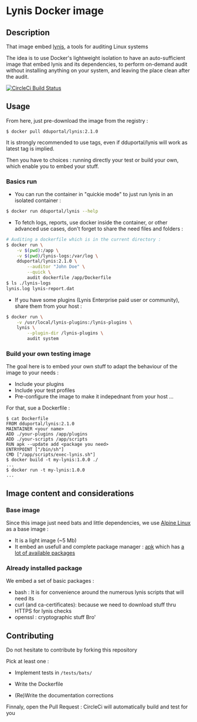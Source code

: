 # Lynis Docker image

## Description

That image embed [lynis](https://cisofy.com/lynis/), a tools for auditing Linux systems

The idea is to use Docker's lightweight isolation to have an auto-sufficient image that embed lynis and its dependencies, to perform on-demand audit without installing anything on your system, and leaving the place clean after the audit.

[![CircleCi Build Status](https://circleci.com/gh/dduportal-dockerfiles/lynis/tree/master.svg?&style=shield)](https://circleci.com/gh/dduportal-dockerfiles/lynis/tree/master)

## Usage

From here, just pre-download the image from the registry :

```
$ docker pull dduportal/lynis:2.1.0
```

It is strongly recommended to use tags, even if dduportal/lynis will work as latest tag is implied.

Then you have to choices : running directly your test or build your own, which enable you to embed your stuff.

### Basics run

* You can run the container in "quickie mode" to just run lynis in an isolated container :

``` bash
$ docker run dduportal/lynis --help
``` 

* To fetch logs, reports, use docker inside the container, or other advanced use cases, don't forget to share the need files and folders :

```bash
# Auditing a dockerfile which is in the current directory :
$ docker run \
	-v $(pwd):/app \
	-v $(pwd)/lynis-logs:/var/log \
	dduportal/lynis:2.1.0 \
		--auditor "John Doe" \
		--quick \
		audit dockerfile /app/Dockerfile
$ ls ./lynis-logs
lynis.log lynis-report.dat 
```

* If you have some plugins (Lynis Enterprise paid user or community), share them from your host :
```bash
$ docker run \
	-v /usr/local/lynis-plugins:/lynis-plugins \
	lynis \
		--plugin-dir /lynis-plugins \
		audit system
```

### Build your own testing image

The goal here is to embed your own stuff to adapt the behaviour of the image to your needs :
* Include your plugins
* Include your test profiles
* Pre-configure the image to make it indepednant from your host
...

For that, sue a Dockerfile :

```
$ cat Dockerfile
FROM dduportal/lynis:2.1.0
MAINTAINER <your name>
ADD ./your-plugins /app/plugins
ADD ./your-scripts /app/scripts
RUN apk --update add <package you need>
ENTRYPOINT ["/bin/sh"]
CMD ["/app/scripts/exec-lynis.sh"]
$ docker build -t my-lynis:1.0.0 ./
...
$ docker run -t my-lynis:1.0.0
...
```

## Image content and considerations

### Base image

Since this image just need bats and little dependencies, we use [Alpine Linux](https://registry.hub.docker.com/_/alpine/) as a base image :
* It is a light image (~5 Mb)
* It embed an usefull and complete package manager : [apk](http://wiki.alpinelinux.org/wiki/Alpine_Linux_package_management) which has [a lot of available packages](http://forum.alpinelinux.org/packages)

### Already installed package

We embed a set of basic packages :
* bash : It is for convenience around the numerous lynis scripts that will need its
* curl (and ca-certificates): because we need to download stuff thru HTTPS for lynis checks
* openssl : cryptographic stuff Bro' 

## Contributing

Do not hesitate to contribute by forking this repository

Pick at least one :

* Implement tests in ```/tests/bats/```

* Write the Dockerfile

* (Re)Write the documentation corrections


Finnaly, open the Pull Request : CircleCi will automatically build and test for you

